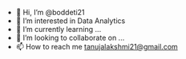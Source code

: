 - 👋 Hi, I’m @boddeti21
- 👀 I’m interested in Data Analytics
- 🌱 I’m currently learning ...
- 💞️ I’m looking to collaborate on ...
- 📫 How to reach me tanujalakshmi21@gmail.com

<!---
boddeti21/boddeti21 is a ✨ special ✨ repository because its `README.md` (this file) appears on your GitHub profile.
You can click the Preview link to take a look at your changes.
--->
